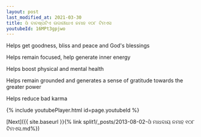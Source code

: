 ```yaml
---
layout: post
last_modified_at: 2021-03-30
title: ଓଁ ବାଚଷ୍ପଟିଏ ଉଦାରୀଧାଏ ନମାହ ୧୦୮ ଟିମଏସ
youtubeId: 16MPt3gpjwo
---
```

 
 
Helps get goodness, bliss and peace and God's blessings
 
Helps remain focused, help generate inner energy 
 
Helps boost physical and mental health 
 
Helps remain grounded and generates a sense of gratitude towards the greater power 
 
Helps reduce bad karma
 
 
 
 


{% include youtubePlayer.html id=page.youtubeId %}
 
[Next]({{ site.baseurl }}{% link  split1/_posts/2013-08-02-ଓଁ ମାଧବାୟ ନମାହ ୧୦୮ ଟିମଏସ.md%})
 
